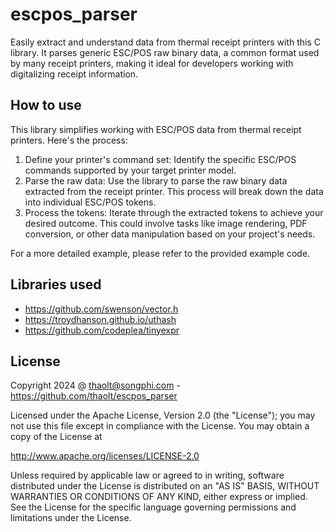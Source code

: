 escpos_parser
===

Easily extract and understand data from thermal receipt printers with this C library. It parses generic ESC/POS raw binary data, a common format used by many receipt printers, making it ideal for developers working with digitalizing receipt information.

## How to use

This library simplifies working with ESC/POS data from thermal receipt printers. Here's the process:

1. Define your printer's command set: Identify the specific ESC/POS commands supported by your target printer model.
2. Parse the raw data: Use the library to parse the raw binary data extracted from the receipt printer. This process will break down the data into individual ESC/POS tokens.
3. Process the tokens: Iterate through the extracted tokens to achieve your desired outcome. This could involve tasks like image rendering, PDF conversion, or other data manipulation based on your project's needs.

For a more detailed example, please refer to the provided example code.

## Libraries used

* https://github.com/swenson/vector.h
* https://troydhanson.github.io/uthash
* https://github.com/codeplea/tinyexpr

## License

Copyright 2024 @ thaolt@songphi.com - https://github.com/thaolt/escpos_parser

Licensed under the Apache License, Version 2.0 (the "License"); you may not use this file except in compliance with the License. You may obtain a copy of the License at

   http://www.apache.org/licenses/LICENSE-2.0

Unless required by applicable law or agreed to in writing, software distributed under the License is distributed on an "AS IS" BASIS, WITHOUT WARRANTIES OR CONDITIONS OF ANY KIND, either express or implied. See the License for the specific language governing permissions and limitations under the License.
